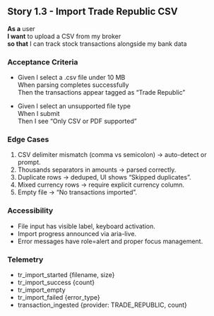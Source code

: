## Story 1.3 - Import Trade Republic CSV

**As a** user  
**I want** to upload a CSV from my broker  
**so that** I can track stock transactions alongside my bank data

### Acceptance Criteria

- Given I select a .csv file under 10 MB  
  When parsing completes successfully  
  Then the transactions appear tagged as “Trade Republic”

- Given I select an unsupported file type  
  When I submit  
  Then I see “Only CSV or PDF supported”

### Edge Cases

1. CSV delimiter mismatch (comma vs semicolon) → auto-detect or prompt.
2. Thousands separators in amounts → parsed correctly.
3. Duplicate rows → deduped, UI shows “Skipped duplicates”.
4. Mixed currency rows → require explicit currency column.
5. Empty file → “No transactions imported”.

### Accessibility

- File input has visible label, keyboard activation.
- Import progress announced via aria-live.
- Error messages have role=alert and proper focus management.

### Telemetry

- tr_import_started {filename, size}
- tr_import_success {count}
- tr_import_empty
- tr_import_failed {error_type}
- transaction_ingested {provider: TRADE_REPUBLIC, count}
